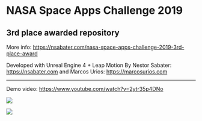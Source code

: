 # NASA Space Apps Challenge 2019
## 3rd place awarded repository

More info: https://nsabater.com/nasa-space-apps-challenge-2019-3rd-place-award

Developed with Unreal Engine 4 + Leap Motion
By Nestor Sabater: https://nsabater.com
and Marcos Urios: https://marcosurios.com

------------------------------------------  

Demo video: https://www.youtube.com/watch?v=2ytr35p4DNo

![](https://nsabater.com/wp-content/uploads/2019/10/Screenshot_44-1024x556.png)


![](https://nsabater.com/wp-content/uploads/2019/10/1020_4-min-1024x768.jpg)
